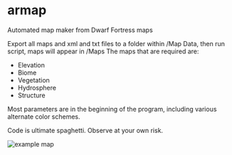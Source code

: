 # armap
Automated map maker from Dwarf Fortress maps

Export all maps and xml and txt files to a folder within /Map Data, then run script, maps will appear in /Maps
The maps that are required are:
* Elevation
* Biome
* Vegetation
* Hydrosphere
* Structure

Most parameters are in the beginning of the program, including various alternate color schemes.

Code is ultimate spaghetti. Observe at your own risk.

![example map](https://github.com/eniteris/armap/blob/main/map.png?raw=true)
